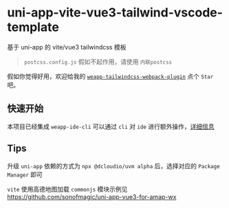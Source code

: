 # uni-app-vite-vue3-tailwind-vscode-template

基于 uni-app 的 vite/vue3 tailwindcss 模板

> `postcss.config.js` 假如不起作用，请使用 `内联postcss`

假如你觉得好用，欢迎给我的 [`weapp-tailwindcss-webpack-plugin`](https://github.com/sonofmagic/weapp-tailwindcss-webpack-plugin) 点个 `Star` 吧。

## 快速开始

本项目已经集成 `weapp-ide-cli` 可以通过 `cli` 对 `ide` 进行额外操作，[详细信息](https://www.npmjs.com/package/weapp-ide-cli)

## Tips

升级 `uni-app` 依赖的方式为 `npx @dcloudio/uvm alpha` 后，选择对应的 `Package Manager` 即可

`vite` 使用高德地图加载 `commonjs` 模块示例见 <https://github.com/sonofmagic/uni-app-vue3-for-amap-wx>
